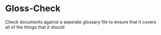 # Gloss-Check
Check documents against a seperate glossary file to ensure that it covers all of the things that it should
